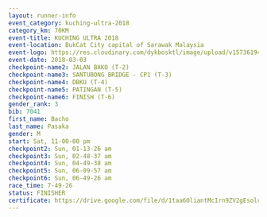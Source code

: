 ```yaml
--- 
layout: runner-info 
event_category: kuching-ultra-2018 
category_km: 70KM 
event-title: KUCHING ULTRA 2018 
event-location: BukCat City capital of Sarawak Malaysia 
event-logo: https://res.cloudinary.com/dykbosktl/image/upload/v1573619473/Logo/kuching-ultra-2018-logo_tlpvm5.png 
event-date: 2018-03-03 
checkpoint-name2: JALAN BAKO (T-2) 
checkpoint-name3: SANTUBONG BRIDGE - CP1 (T-3) 
checkpoint-name4: DBKU (T-4) 
checkpoint-name5: PATINGAN (T-5) 
checkpoint-name6: FINISH (T-6) 
gender_rank: 3
bib: 7041
first_name: Bacho
last_name: Pasaka
gender: M
start: Sat, 11-00-00 pm
checkpoint2: Sun, 01-13-26 am
checkpoint3: Sun, 02-48-37 am
checkpoint4: Sun, 04-49-38 am
checkpoint5: Sun, 06-09-57 am
checkpoint6: Sun, 06-49-26 am
race_time: 7-49-26
status: FINISHER
certificate: https://drive.google.com/file/d/1taa6OliantMcIrn9ZV2gEsolcUXfhrdV/view?usp=sharing
--- 
```

